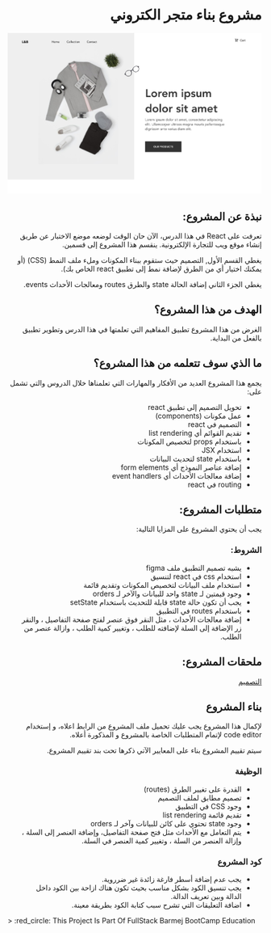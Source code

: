 <h1 dir="rtl"> مشروع بناء متجر الكتروني</h1>

![demo](src/img/screenshot.png)

<h2 dir="rtl">نبذة عن المشروع:</h2>

<div dir="rtl">
<p>تعرفت على React في هذا الدرس، الآن حان الوقت لوضعه موضع الاختبار عن طريق إنشاء موقع ويب للتجارة الإلكترونية. ينقسم هذا المشروع إلى قسمين.
</p>
<p>
يغطي القسم الأول, التصميم حيث ستقوم ببناء المكونات وملء ملف النمط (CSS) (أو يمكنك اختيار أي من الطرق لإضافة نمط إلى تطبيق react الخاص بك).
</p>
<p>يغطي الجزء الثاني إضافة الحالة state والطرق routes ومعالجات الأحداث events.</p>
</div>

<h2 dir="rtl">الهدف من هذا المشروع؟ </h2>
<div dir="rtl">الغرض من هذا المشروع تطبيق المفاهيم التي تعلمتها في هذا الدرس وتطوير تطبيق بالفعل من البداية.</div>

<h2 dir="rtl">ما الذي سوف تتعلمه من هذا المشروع؟</h2>
<div dir="rtl">
<p>يجمع هذا المشروع العديد من الأفكار والمهارات التي تعلمناها خلال الدروس والتي تشمل على:
</p>
<ul>
<li dir="rtl">تحويل التصميم إلى تطبيق react</li>
<li dir="rtl">عمل مكونات (components)</li>
<li dir="rtl">التصميم في react</li>
<li dir="rtl">تقديم القوائم أي list rendering</li>
<li dir="rtl">باستخدام props لتخصيص المكونات</li>
<li dir="rtl">استخدام JSX</li>
<li dir="rtl">باستخدام state لتحديث البيانات</li>
<li dir="rtl">إضافة عناصر النموذج أي form elements</li>
<li dir="rtl">إضافة معالجات الأحداث أي event handlers</li>
<li dir="rtl">routing في react</li>
</ul>
</div>

<h2 dir="rtl">متطلبات المشروع: </h2>
<p dir="rtl">يجب أن يحتوي المشروع على المزايا التالية:</p>

<h3 dir="rtl">الشروط:</h3>
<div dir="rtl">
<ul>
<li dir="rtl">يشبه تصميم التطبيق ملف figma</li>
<li dir="rtl">استخدام css في react لتنسيق</li>
<li dir="rtl">استخدام ملف البيانات لتخصيص المكونات وتقديم قائمة</li>
<li dir="rtl"> وجود قيمتين لـ state واحد للبيانات والآخر لـ orders</li>
<li dir="rtl">يجب أن تكون حالة state قابلة للتحديث باستخدام setState</li>
<li dir="rtl">باستخدام routes في التطبيق</li>
<li dir="rtl">إضافة معالجات الأحداث ، مثل النقر فوق عنصر لفتح صفحة التفاصيل ، والنقر زر الإضافة إلى السلة لإضافته للطلب ، وتغيير كمية الطلب ، وازالة عنصر من الطلب.</li>
</ul>
</div>

<h2 dir="rtl"> ملحقات المشروع:</h2>
<p dir="rtl">
<a href="https://www.figma.com/proto/OYKnwc9t4ym4Bx6J6pTtc7/e-commerce-L%26B?node-id=3%3A2&viewport=-4583%2C-79%2C1.3125267028808594&scaling=min-zoom">التصميم</a>
</p>

<h2 dir="rtl">بناء المشروع</h2>
<p dir="rtl">لإكمال هذا المشروع يجب عليك تحميل ملف المشروع من الرابط اعلاه، و إستخدام code editor لإتمام المتطلبات الخاصة بالمشروع و المذكورة أعلاه.</p>
<p dir="rtl">سيتم تقييم المشروع بناء على المعايير الآتي ذكرها تحت بند تقييم المشروع.</p>

<h3 dir="rtl">الوظيفة</h3>
<div dir="rtl">
<ul>
<li dir="rtl">القدرة على تغيير الطرق (routes)</li>
<li dir="rtl">تصميم مطابق لملف التصميم</li>
<li dir="rtl">وجود CSS في التطبيق</li>
<li dir="rtl">تقديم قائمة list rendering</li>
<li dir="rtl">وجود state تحتوي على كائن للبيانات وآخر لـ orders</li>
<li dir="rtl">يتم التعامل مع الأحداث مثل فتح صفحة التفاصيل، وإضافة العنصر إلى السلة ، وإزالة العنصر من السلة ، وتغيير كمية العنصر في السلة.</li>
</ul>
</div>

<h3 dir="rtl">كود المشروع</h3>
<div dir="rtl">
<ul>
<li dir="rtl">يجب عدم إضافة أسطر فارغة زائدة غير ضرروية.</li>
<li dir="rtl">يجب تنسيق الكود بشكل مناسب بحيث تكون هناك ازاحة بين الكود داخل الدالة وبين تعريف الدالة.</li>
<li dir="rtl">اضافة التعليقات التي تشرح سبب كتابة الكود بطريقة معينة.</li>
</ul>
</div>
> :red_circle: This Project Is Part Of FullStack Barmej BootCamp Education
